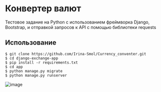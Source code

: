 # Конвертер валют

Тестовое задание на Python с использованием фреймворка Django, Bootstrap, и отправкой запросов к API с помощью библиотеки requests


## Использование

```
$ git clone https://github.com/Irina-Smol/Currency_conventer.git
$ cd django-exchange-app
$ pip install -r requirements.txt 
$ cd app
$ python manage.py migrate 
$ python manage.py runserver
```

![image](https://github.com/Irina-Smol/Currency_conventer/assets/112115002/50109d3d-5135-4ea8-8dc7-0af8b5fdd85b)

